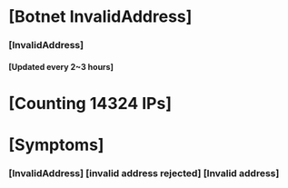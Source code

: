 # [Botnet InvalidAddress]
### [InvalidAddress]
#### [Updated every 2~3 hours]

# [Counting 14324 IPs]

# [Symptoms] 

###   [InvalidAddress] [invalid address rejected] [Invalid address]
